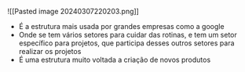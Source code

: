 ![[Pasted image 20240307220203.png]]

- É a estrutura mais usada por grandes empresas como a google
- Onde se tem vários setores para cuidar das rotinas, e tem um setor específico para projetos, que participa desses outros setores para realizar os projetos
- É uma estrutura muito voltada a criação de novos produtos




